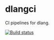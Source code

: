 # dlangci

CI pipelines for dlang.

[![Build status](https://badge.buildkite.com/7e4ed28182279b460ce787dbc36ba2f5a142843225a9c9ecb8.svg)](https://buildkite.com/dlang/ci)

